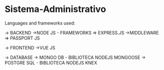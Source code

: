 # Sistema-Administrativo

Languages and frameworks used:

  -> BACKEND 
    ->NODE JS - FRAMEWORKS => EXPRESS.JS 
    ->MIDDLEWARE => PASSPORT JS 
    
    
  -> FRONTEND 
    ->VUE JS 
    
  -> DATABASE
    -> MONGO DB - BIBLIOTECA NODEJS MONGOOSE 
    -> POSTGRE SQL - BIBLIOTECA NODEJS KNEX 
    
  
